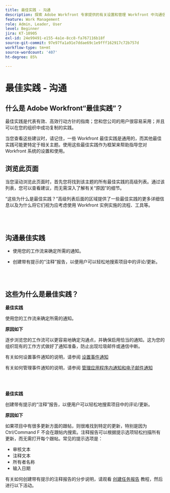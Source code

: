 ```yaml
---
title: 最佳实践 - 沟通
description: 探索 Adobe Workfront 专家提供的有关设置和管理 Workfront 中沟通信息通知的最佳实践建议。
feature: Work Management
role: Admin, Leader, User
level: Beginner
jira: KT-10905
exl-id: 24e99491-e155-4a1e-8cc8-fa767116b18f
source-git-commit: 97e97fa1a91e7ddae69c1e9fff162917c72b757d
workflow-type: tm+mt
source-wordcount: '407'
ht-degree: 85%

---
```


# 最佳实践 - 沟通

## 什么是 Adobe Workfront“最佳实践”？

最佳实践是代表有效、高效行动方针的指南；您和您公司的用户很容易采用；并且可以在您的组织中成功复制的实践。

当您查看这些建议时，请记住，一些 Workfront 最佳实践是通用的，而其他最佳实践可能更特定于相关主题。使用这些最佳实践作为框架来帮助指导您对 Workfront 系统的设置和使用。

## 浏览此页面

当您滚动浏览此页面时，首先您将找到该主题的所有最佳实践的高级列表。通过该列表，您可以查看建议，而无需深入了解有关“原因”的细节。

“这些为什么是最佳实践？”高级列表后面的区域提供了一些最佳实践的更多详细信息以及为什么将它们视为应考虑使用 Workfront 实例实施的流程、工具等。

</br>
</br>

## 沟通最佳实践

* 使用您的工作流来确定所需的通知。

* 创建带有提示的“注释”报告，以便用户可以轻松地搜索项目中的评论/更新。

</br>
</br>

## 这些为什么是最佳实践？

**最佳实践**

使用您的工作流来确定所需的通知。

**原因如下**

逐步浏览您的工作流可以更容易地确定沟通点，并确保启用恰当的通知。这为您的组织现有的工作方式做好了通知准备，防止出现垃圾邮件或通信中断。

有关如何设置事件通知的说明，请参阅 [设置事件通知](https://experienceleague.adobe.com/docs/workfront-learn/tutorials-workfront/administration-and-setup/email-and-in-app-notifications/admin-set-up-event-notifications.html)

有关如何管理事件通知的说明，请参阅 [管理应用程序内通知和电子邮件通知](https://experienceleague.adobe.com/docs/workfront-learn/tutorials-workfront/administration-and-setup/email-and-in-app-notifications/manage-inapp-and-email-notifications.html)

</br>
</br>


**最佳实践**

创建带有提示的“注释”报告，以便用户可以轻松地搜索项目中的评论/更新。



**原因如下**

如果项目中有很多更新方面的跟帖，则很难找到特定的更新，特别是因为 Ctrl/Command F 不会在跟帖内搜索。注释报告可以根据提示选项轻松扫描所有更新，而无需打开每个跟帖。常见的提示选项是：

* 审核文本
* 注释文本
* 所有者名称
* 输入日期

有关如何创建带有提示的注释报告的分步说明，请观看 [创建任务报告](https://experienceleague.adobe.com/docs/workfront-learn/tutorials-workfront/reporting/basic-reporting/create-a-task-report.html) 教程，然后进行以下活动。

